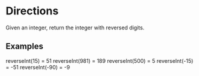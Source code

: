 # Directions

Given an integer, return the integer with reversed digits.

## Examples

reverseInt(15) = 51
reverseInt(981) = 189
reverseInt(500) = 5
reverseInt(-15) = -51
reverseInt(-90) = -9
